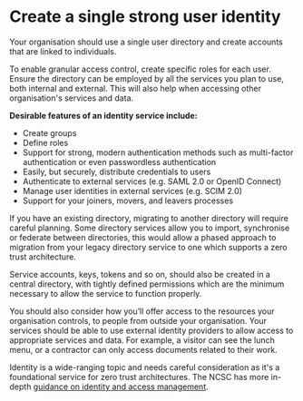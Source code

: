 # Create a single strong user identity

Your organisation should use a single user directory and create accounts that are linked to individuals.

To enable granular access control, create specific roles for each user. Ensure the directory can be employed by all the services you plan to use, both internal and external. This will also help when accessing other organisation's services and data.

**Desirable features of an identity service include:**

* Create groups
* Define roles
* Support for strong, modern authentication methods such as multi-factor authentication or even passwordless authentication
* Easily, but securely, distribute credentials to users
* Authenticate to external services (e.g. SAML 2.0 or OpenID Connect)
* Manage user identities in external services (e.g. SCIM 2.0)
* Support for your joiners, movers, and leavers processes

If you have an existing directory, migrating to another directory will require careful planning. Some directory services allow you to import, synchronise or federate between directories, this would allow a phased approach to migration from your legacy directory service to one which supports a zero trust architecture.

Service accounts, keys, tokens and so on, should also be created in a central directory, with tightly defined permissions which are the minimum necessary to allow the service to function properly.

You should also consider how you’ll offer access to the resources your organisation controls, to people from outside your organisation. Your services should be able to use external identity providers to allow access to appropriate services and data. For example, a visitor can see the lunch menu, or a contractor can only access documents related to their work.

Identity is a wide-ranging topic and needs careful consideration as it's a foundational service for zero trust architectures. The NCSC has more in-depth [guidance on identity and access management](https://www.ncsc.gov.uk/guidance/introduction-identity-and-access-management).